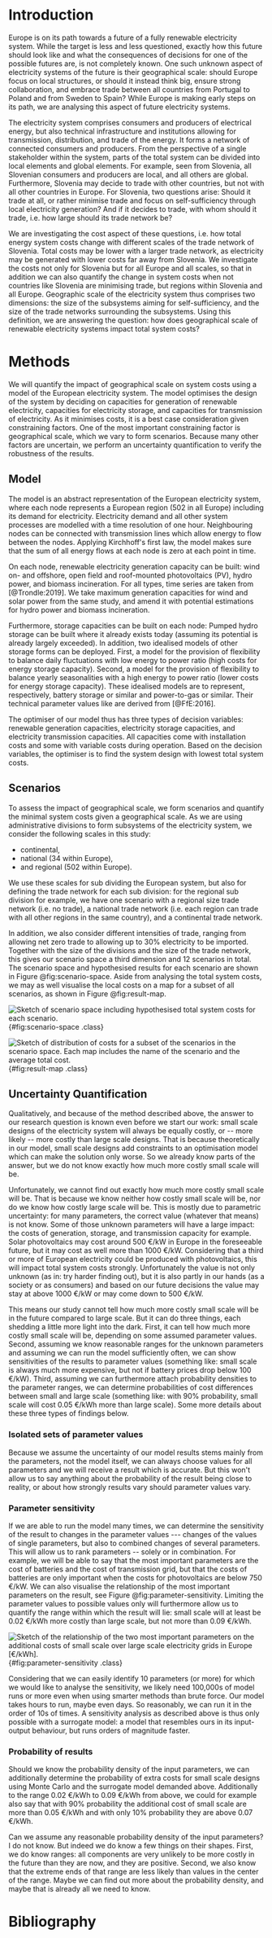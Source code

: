 # Introduction

Europe is on its path towards a future of a fully renewable electricity system. While the target is less and less questioned, exactly how this future should look like and what the consequences of decisions for one of the possible futures are, is not completely known. One such unknown aspect of electricity systems of the future is their geographical scale: should Europe focus on local structures, or should it instead think big, ensure strong collaboration, and embrace trade between all countries from Portugal to Poland and from Sweden to Spain? While Europe is making early steps on its path, we are analysing this aspect of future electricity systems.

The electricity system comprises consumers and producers of electrical energy, but also technical infrastructure and institutions allowing for transmission, distribution, and trade of the energy. It forms a network of connected consumers and producers. From the perspective of a single stakeholder within the system, parts of the total system can be divided into local elements and global elements. For example, seen from Slovenia, all Slovenian consumers and producers are local, and all others are global. Furthermore, Slovenia may decide to trade with other countries, but not with all other countries in Europe. For Slovenia, two questions arise: Should it trade at all, or rather minimise trade and focus on self-sufficiency through local electricity generation? And if it decides to trade, with whom should it trade, i.e. how large should its trade network be?

We are investigating the cost aspect of these questions, i.e. how total energy system costs change with different scales of the trade network of Slovenia. Total costs may be lower with a larger trade network, as electricity may be generated with lower costs far away from Slovenia. We investigate the costs not only for Slovenia but for all Europe and all scales, so that in addition we can also quantify the change in system costs when not countries like Slovenia are minimising trade, but regions within Slovenia and all Europe. Geographic scale of the electricity system thus comprises two dimensions: the size of the subsystems aiming for self-sufficiency, and the size of the trade networks surrounding the subsystems. Using this definition, we are answering the question: how does geographical scale of renewable electricity systems impact total system costs?

# Methods

We will quantify the impact of geographical scale on system costs using a model of the European electricity system. The model optimises the design of the system by deciding on capacities for generation of renewable electricity, capacities for electricity storage, and capacities for transmission of electricity. As it minimises costs, it is a best case consideration given constraining factors. One of the most important constraining factor is geographical scale, which we vary to form scenarios. Because many other factors are uncertain, we perform an uncertainty quantification to verify the robustness of the results.

## Model

The model is an abstract representation of the European electricity system, where each node represents a European region (502 in all Europe) including its demand for electricity. Electricity demand and all other system processes are modelled with a time resolution of one hour. Neighbouring nodes can be connected with transmission lines which allow energy to flow between the nodes. Applying Kirchhoff's first law, the model makes sure that the sum of all energy flows at each node is zero at each point in time.

On each node, renewable electricity generation capacity can be built: wind on- and offshore, open field and roof-mounted photovoltaics (PV), hydro power, and biomass incineration. For all types, time series are taken from [@Trondle:2019]. We take maximum generation capacities for wind and solar power from the same study, and amend it with potential estimations for hydro power and biomass incineration.

Furthermore, storage capacities can be built on each node: Pumped hydro storage can be built where it already exists today (assuming its potential is already largely exceeded). In addition, two idealised models of other storage forms can be deployed. First, a model for the provision of flexibility to balance daily fluctuations with low energy to power ratio (high costs for energy storage capacity). Second, a model for the provision of flexibility to balance yearly seasonalities with a high energy to power ratio (lower costs for energy storage capacity). These idealised models are to represent, respectively, battery storage or similar and power-to-gas or similar. Their technical parameter values like are derived from [@FfE:2016].

The optimiser of our model thus has three types of decision variables: renewable generation capacities, electricity storage capacities, and electricity transmission capacities. All capacities come with installation costs and some with variable costs during operation. Based on the decision variables, the optimiser is to find the system design with lowest total system costs.

## Scenarios

To assess the impact of geographical scale, we form scenarios and quantify the minimal system costs given a geographical scale. As we are using administrative divisions to form subsystems of the electricity system, we consider the following scales in this study:

* continental,
* national (34 within Europe),
* and regional (502 within Europe).

We use these scales for sub dividing the European system, but also for defining the trade network for each sub division: for the regional sub division for example, we have one scenario with a regional size trade network (i.e. no trade), a national trade network (i.e. each region can trade with all other regions in the same country), and a continental trade network.

In addition, we also consider different intensities of trade, ranging from allowing net zero trade to allowing up to 30% electricity to be imported. Together with the size of the divisions and the size of the trade network, this gives our scenario space a third dimension and 12 scenarios in total. The scenario space and hypothesised results for each scenario are shown in Figure @fig:scenario-space. Aside from analysing the total system costs, we may as well visualise the local costs on a map for a subset of all scenarios, as shown in Figure @fig:result-map.

![Sketch of scenario space including hypothesised total system costs for each scenario.
](../build/concept/scenario-space.png){#fig:scenario-space .class}

![Sketch of distribution of costs for a subset of the scenarios in the scenario space. Each map includes the name of the scenario and the average total cost.
](../build/concept/map.png){#fig:result-map .class}

## Uncertainty Quantification

Qualitatively, and because of the method described above, the answer to our research question is known even before we start our work: small scale designs of the electricity system will always be equally costly, or -- more likely -- more costly than large scale designs. That is because theoretically in our model, small scale designs add constraints to an optimisation model which can make the solution only worse. So we already know parts of the answer, but we do not know exactly how much more costly small scale will be.

Unfortunately, we cannot find out exactly how much more costly small scale will be. That is because we know neither how costly small scale will be, nor do we know how costly large scale will be. This is mostly due to parametric uncertainty: for many parameters, the correct value (whatever that means) is not know. Some of those unknown parameters will have a large impact: the costs of generation, storage, and transmission capacity for example. Solar photovoltaics may cost around 500 €/kW in Europe in the foreseeable future, but it may cost as well more than 1000 €/kW. Considering that a third or more of European electricity could be produced with photovoltaics, this will impact total system costs strongly. Unfortunately the value is not only unknown (as in: try harder finding out), but it is also partly in our hands (as a society or as consumers) and based on our future decisions the value may stay at above 1000 €/kW or may come down to 500 €/kW.

This means our study cannot tell how much more costly small scale will be in the future compared to large scale. But it can do three things, each shedding a little more light into the dark. First, it can tell how much more costly small scale will be, depending on some assumed parameter values. Second, assuming we know reasonable ranges for the unknown parameters and assuming we can run the model sufficiently often, we can show sensitivities of the results to parameter values (something like: small scale is always much more expensive, but not if battery prices drop below 100 €/kW). Third, assuming we can furthermore attach probability densities to the parameter ranges, we can determine probabilities of cost differences between small and large scale (something like: with 90% probability, small scale will cost 0.05 €/kWh more than large scale). Some more details about these three types of findings below.

### Isolated sets of parameter values

Because we assume the uncertainty of our model results stems mainly from the parameters, not the model itself, we can always choose values for all parameters and we will receive a result which is accurate. But this won't allow us to say anything about the probability of the result being close to reality, or about how strongly results vary should parameter values vary.

### Parameter sensitivity

If we are able to run the model many times, we can determine the sensitivity of the result to changes in the parameter values --- changes of the values of single parameters, but also to combined changes of several parameters. This will allow us to rank parameters -- solely or in combination. For example, we will be able to say that the most important parameters are the cost of batteries and the cost of transmission grid, but that the costs of batteries are only important when the costs for photovoltaics are below 750 €/kW. We can also visualise the relationship of the most important parameters on the result, see Figure @fig:parameter-sensitivity. Limiting the parameter values to possible values only will furthermore allow us to quantify the range within which the result will lie: small scale will at least be 0.02 €/kWh more costly than large scale, but not more than 0.09 €/kWh.

![Sketch of the relationship of the two most important parameters on the additional costs of small scale over large scale electricity grids in Europe [€/kWh].
](../build/concept/parameter-sensitivity.png){#fig:parameter-sensitivity .class}

Considering that we can easily identify 10 parameters (or more) for which we would like to analyse the sensitivity, we likely need 100,000s of model runs or more even when using smarter methods than brute force. Our model takes hours to run, maybe even days. So reasonably, we can run it in the order of 10s of times. A sensitivity analysis as described above is thus only possible with a surrogate model: a model that resembles ours in its input-output behaviour, but runs orders of magnitude faster.

### Probability of results

Should we know the probability density of the input parameters, we can additionally determine the probability of extra costs for small scale designs using Monte Carlo and the surrogate model demanded above. Additionally to the range 0.02 €/kWh to 0.09 €/kWh from above, we could for example also say that with 90% probability the additional cost of small scale are more than 0.05 €/kWh and with only 10% probability they are above 0.07 €/kWh.

Can we assume any reasonable probability density of the input parameters? I do not know. But indeed we do know a few things on their shapes. First, we do know ranges: all components are very unlikely to be more costly in the future than they are now, and they are positive. Second, we also know that the extreme ends of that range are less likely than values in the center of the range. Maybe we can find out more about the probability density, and maybe that is already all we need to know.

# Bibliography
